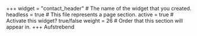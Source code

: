 +++
widget = "contact_header"  # The name of the widget that you created.
headless = true  # This file represents a page section.
active = true  # Activate this widget? true/false
weight = 26  # Order that this section will appear in.
+++
Aufstrebend
